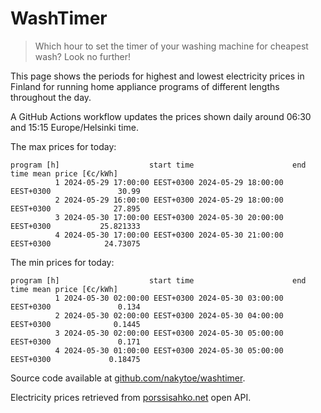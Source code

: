 
# WashTimer

> Which hour to set the timer of your washing machine for cheapest wash? Look no further!

This page shows the periods for highest and lowest electricity prices in Finland 
for running home appliance programs of different lengths throughout the day. 

A GitHub Actions workflow updates the prices shown daily around 06:30 and 15:15 Europe/Helsinki time.

The max prices for today:

	program [h]                    start time                      end time mean price [€c/kWh]
	          1 2024-05-29 17:00:00 EEST+0300 2024-05-29 18:00:00 EEST+0300               30.99
	          2 2024-05-29 16:00:00 EEST+0300 2024-05-29 18:00:00 EEST+0300              27.895
	          3 2024-05-30 17:00:00 EEST+0300 2024-05-30 20:00:00 EEST+0300           25.821333
	          4 2024-05-30 17:00:00 EEST+0300 2024-05-30 21:00:00 EEST+0300            24.73075

The min prices for today:

	program [h]                    start time                      end time mean price [€c/kWh]
	          1 2024-05-30 02:00:00 EEST+0300 2024-05-30 03:00:00 EEST+0300               0.134
	          2 2024-05-30 02:00:00 EEST+0300 2024-05-30 04:00:00 EEST+0300              0.1445
	          3 2024-05-30 02:00:00 EEST+0300 2024-05-30 05:00:00 EEST+0300               0.171
	          4 2024-05-30 01:00:00 EEST+0300 2024-05-30 05:00:00 EEST+0300             0.18475


Source code available at [github.com/nakytoe/washtimer](https://github.com/nakytoe/washtimer).

Electricity prices retrieved from [porssisahko.net](https://porssisahko.net/api) open API.
